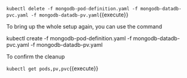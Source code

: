 
`kubectl delete -f mongodb-pod-definition.yaml -f mongodb-datadb-pvc.yaml -f mongodb-datadb-pv.yaml`{{execute}}

To bring up the whole setup again, you can use the command

kubectl create  -f mongodb-pod-definition.yaml -f mongodb-datadb-pvc.yaml -f mongodb-datadb-pv.yaml

To confirm the cleanup

`kubectl get pods,pv,pvc`{{execute}}

